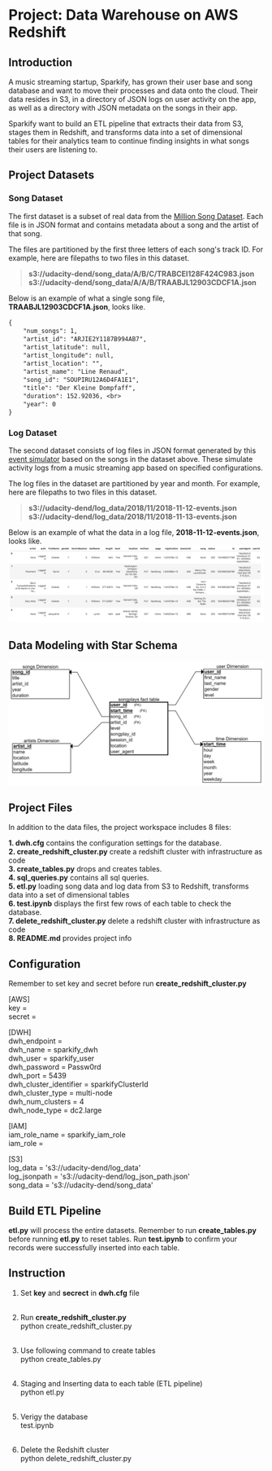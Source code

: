 # Project: Data Warehouse on AWS Redshift

## Introduction

<p>A music streaming startup, Sparkify, has grown their user base and song database and want to move their processes and data onto the cloud. Their data resides in S3, in a directory of JSON logs on user activity on the app, as well as a directory with JSON metadata on the songs in their app.</p>

<p>Sparkify want to build an ETL pipeline that extracts their data from S3, stages them in Redshift, and transforms data into a set of dimensional tables for their analytics team to continue finding insights in what songs their users are listening to. </p>

## Project Datasets

### Song Dataset

The first dataset is a subset of real data from the [Million Song Dataset](http://millionsongdataset.com/).
Each file is in JSON format and contains metadata about a song and the artist of that song. 

The files are partitioned by the first three letters of each song's track ID. For example, here are filepaths to two files in this dataset.

>**s3://udacity-dend/song_data/A/B/C/TRABCEI128F424C983.json**<br>
>**s3://udacity-dend/song_data/A/A/B/TRAABJL12903CDCF1A.json**

Below is an example of what a single song file, **TRAABJL12903CDCF1A.json**, looks like.<br>
```
{
    "num_songs": 1, 
    "artist_id": "ARJIE2Y1187B994AB7", 
    "artist_latitude": null, 
    "artist_longitude": null, 
    "artist_location": "", 
    "artist_name": "Line Renaud", 
    "song_id": "SOUPIRU12A6D4FA1E1", 
    "title": "Der Kleine Dompfaff", 
    "duration": 152.92036, <br>
    "year": 0    
}
```
### Log Dataset

The second dataset consists of log files in JSON format generated by this [event simulator](https://github.com/Interana/eventsim) based on the songs in the dataset above. These simulate activity logs from a music streaming app based on specified configurations.

The log files in the dataset are partitioned by year and month. For example, here are filepaths to two files in this dataset.

>**s3://udacity-dend/log_data/2018/11/2018-11-12-events.json**<br>
>**s3://udacity-dend/log_data/2018/11/2018-11-13-events.json**

Below is an example of what the data in a log file, **2018-11-12-events.json**, looks like.
![Log data example!](./log-data.png "Log data example")

## Data Modeling with Star Schema

![Star Schema for Song Play Analysis!](./song_play_analysis_with_star_schema.png "Star Schema for Song Play Analysis")


## Project Files

In addition to the data files, the project workspace includes 8 files:

**1. dwh.cfg**                    contains the configuration settings for the database.<br>
**2. create_redshift_cluster.py** create a redshift cluster with infrastructure as code<br>
**3. create_tables.py**           drops and creates tables.  <br>
**4. sql_queries.py**             contains all sql queries.<br>
**5. etl.py**  loading song data and log data from S3 to Redshift, transforms data into a set of dimensional tables <br>
**6. test.ipynb**                 displays the first few rows of each table to check the database. <br>
**7. delete_redshift_cluster.py** delete a redshift cluster with infrastructure as code<br>
**8. README.md**                  provides project info<br>

## Configuration

Remember to set key and secret before run **create_redshift_cluster.py**<br>

[AWS]<br>
key = <br>
secret = <br>

[DWH]<br>
dwh_endpoint = <br>
dwh_name = sparkify_dwh<br>
dwh_user = sparkify_user<br>
dwh_password = Passw0rd<br>
dwh_port = 5439<br>
dwh_cluster_identifier = sparkifyClusterId<br>
dwh_cluster_type = multi-node<br>
dwh_num_clusters = 4<br>
dwh_node_type = dc2.large<br>

[IAM]<br>
iam_role_name = sparkify_iam_role<br>
iam_role = <br>

[S3]<br>
log_data = 's3://udacity-dend/log_data'<br>
log_jsonpath = 's3://udacity-dend/log_json_path.json'<br>
song_data = 's3://udacity-dend/song_data'<br>


## Build ETL Pipeline

**etl.py** will process the entire datasets.
Remember to run **create_tables.py** before running **etl.py** to reset tables. 
Run **test.ipynb** to confirm your records were successfully inserted into each table.

## Instruction

1. Set **key** and **secrect** in **dwh.cfg** file <br><br>

2. Run **create_redshift_cluster.py**<br>
    python create_redshift_cluster.py <br> <br>
    
3. Use following command to create tables <br>
    python create_tables.py <br> <br>
   
4. Staging and Inserting data to each table (ETL pipeline) <br>
    python etl.py <br> <br>
    
5. Verigy the database <br>
    test.ipynb <br> <br>
    
6. Delete the Redshift cluster <br> 
    python delete_redshift_cluster.py <br> 
    

    



